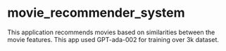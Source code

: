 # movie_recommender_system
This application recommends movies based on similarities between the movie features. This app used GPT-ada-002 for training over 3k dataset.

